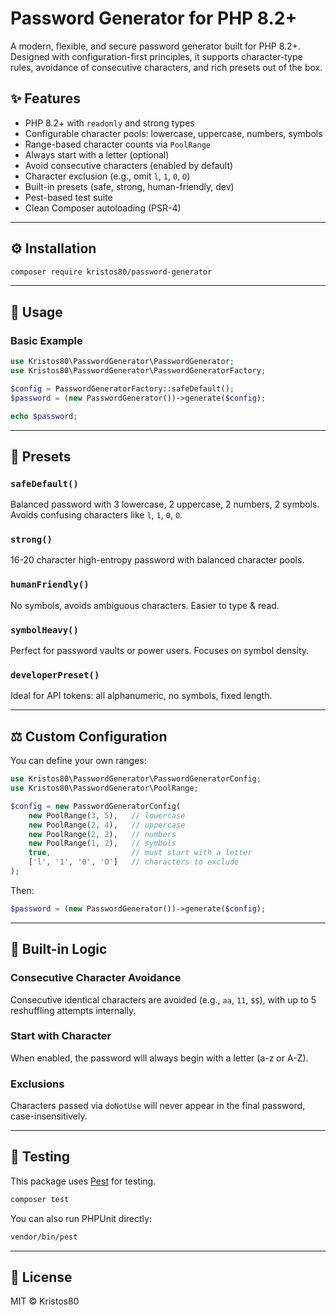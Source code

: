 # Password Generator for PHP 8.2+

A modern, flexible, and secure password generator built for PHP 8.2+. Designed with configuration-first principles, it supports character-type rules, avoidance of consecutive characters, and rich presets out of the box.

## ✨ Features

- PHP 8.2+ with `readonly` and strong types
- Configurable character pools: lowercase, uppercase, numbers, symbols
- Range-based character counts via `PoolRange`
- Always start with a letter (optional)
- Avoid consecutive characters (enabled by default)
- Character exclusion (e.g., omit `l`, `1`, `0`, `O`)
- Built-in presets (safe, strong, human-friendly, dev)
- Pest-based test suite
- Clean Composer autoloading (PSR-4)

---

## ⚙ Installation

```bash
composer require kristos80/password-generator
```

---

## 📄 Usage

### Basic Example

```php
use Kristos80\PasswordGenerator\PasswordGenerator;
use Kristos80\PasswordGenerator\PasswordGeneratorFactory;

$config = PasswordGeneratorFactory::safeDefault();
$password = (new PasswordGenerator())->generate($config);

echo $password;
```

---

## 🔧 Presets

### `safeDefault()`
Balanced password with 3 lowercase, 2 uppercase, 2 numbers, 2 symbols.
Avoids confusing characters like `l`, `1`, `0`, `O`.

### `strong()`
16-20 character high-entropy password with balanced character pools.

### `humanFriendly()`
No symbols, avoids ambiguous characters. Easier to type & read.

### `symbolHeavy()`
Perfect for password vaults or power users. Focuses on symbol density.

### `developerPreset()`
Ideal for API tokens: all alphanumeric, no symbols, fixed length.

---

## ⚖️ Custom Configuration

You can define your own ranges:

```php
use Kristos80\PasswordGenerator\PasswordGeneratorConfig;
use Kristos80\PasswordGenerator\PoolRange;

$config = new PasswordGeneratorConfig(
    new PoolRange(3, 5),   // lowercase
    new PoolRange(2, 4),   // uppercase
    new PoolRange(2, 2),   // numbers
    new PoolRange(1, 2),   // symbols
    true,                  // must start with a letter
    ['l', '1', '0', 'O']   // characters to exclude
);
```

Then:

```php
$password = (new PasswordGenerator())->generate($config);
```

---

## 🧰 Built-in Logic

### Consecutive Character Avoidance
Consecutive identical characters are avoided (e.g., `aa`, `11`, `$$`), with up to 5 reshuffling attempts internally.

### Start with Character
When enabled, the password will always begin with a letter (a-z or A-Z).

### Exclusions
Characters passed via `doNotUse` will never appear in the final password, case-insensitively.

---

## 🧪 Testing

This package uses [Pest](https://pestphp.com/) for testing.

```bash
composer test
```

You can also run PHPUnit directly:

```bash
vendor/bin/pest
```

---

## 📖 License

MIT © Kristos80

